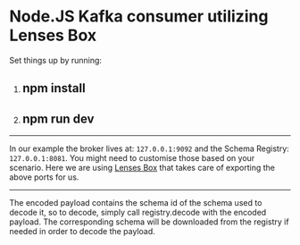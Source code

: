 # Node.JS Kafka consumer utilizing Lenses Box

Set things up by running:

1. ## npm install

2. ## npm run dev

---

In our example the broker lives at: `127.0.0.1:9092` and the Schema Registry: `127.0.0.1:8081`. You might need to customise those based on your scenario. Here we are using [Lenses Box](https://lenses.io/apache-kafka-docker) that takes care of exporting the above ports for us.

---

The encoded payload contains the schema id of the schema used to decode it, so to decode, simply call registry.decode with the encoded payload. The corresponding schema will be downloaded from the registry if needed in order to decode the payload.
